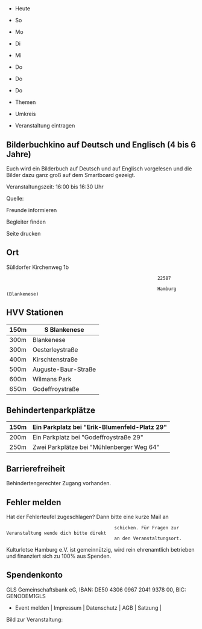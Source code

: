 # 

- Heute
- So
- Mo
- Di
- Mi
- Do
- Do
- Do

- Themen
- Umkreis

- Veranstaltung eintragen

## Bilderbuchkino auf Deutsch und Englisch (4 bis 6 Jahre)

<!-- image -->

Euch wird ein Bilderbuch auf Deutsch und auf Englisch vorgelesen und die Bilder dazu ganz groß auf dem Smartboard gezeigt.

Veranstaltungszeit: 16:00 bis 16:30 Uhr

Quelle:

Freunde informieren

Begleiter finden

Seite drucken

## Ort

Sülldorfer Kirchenweg 1b

				                                            22587 

				                                            Hamburg (Blankenese)

## HVV Stationen

| 150m   | S Blankenese        |
|--------|---------------------|
| 300m   | Blankenese          |
| 300m   | Oesterleystraße     |
| 400m   | Kirschtenstraße     |
| 500m   | Auguste-Baur-Straße |
| 600m   | Wilmans Park        |
| 650m   | Godeffroystraße     |

## Behindertenparkplätze

| 150m   | Ein Parkplatz bei "Erik-Blumenfeld-Platz  29"   |
|--------|-------------------------------------------------|
| 200m   | Ein Parkplatz bei "Godeffroystraße  29"         |
| 250m   | Zwei Parkplätze bei "Mühlenberger Weg 64"       |

## Barrierefreiheit

Behindertengerechter Zugang vorhanden.

## Fehler melden

Hat der Fehlerteufel zugeschlagen? Dann bitte eine kurze Mail an
											
											schicken. Für Fragen zur Veranstaltung wende dich bitte direkt
											an den Veranstaltungsort.

Kulturlotse Hamburg e.V. ist gemeinnützig, wird rein ehrenamtlich betrieben und finanziert sich zu 100% aus Spenden.

## Spendenkonto

GLS Gemeinschaftsbank eG, IBAN: DE50 4306 0967 2041 9378 00, BIC: GENODEM1GLS

- Event melden | Impressum | Datenschutz | AGB | Satzung |

Bild zur Veranstaltung:

<!-- image -->